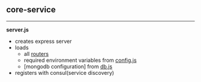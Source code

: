 ## core-service

---

**server.js**

- creates express server
- loads
  - all [routers](./routes/)
  - required environment variables from [config.js](./config/config.js.md)
  - [mongodb configuration] from [db.js](db.js.md)
- registers with consul(service discovery)
